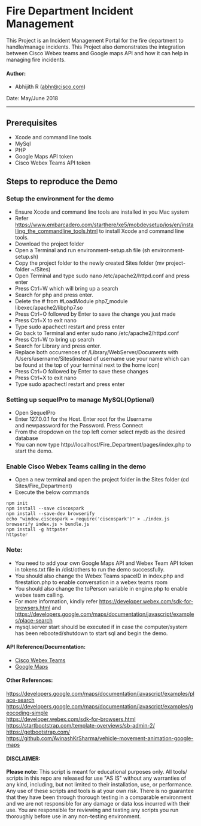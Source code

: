 # Fire Department Incident Management
This Project is an Incident Management Portal for the fire department to handle/manage incidents. This Project also demonstrates the integration between Cisco Webex teams and Google maps API and how it can help in managing fire incidents.

#### Author:

* Abhijith R (abhr@cisco.com)

Date: May/June 2018
***

## Prerequisites
* Xcode and command line tools
* MySql
* PHP
* Google Maps API token
* Cisco Webex Teams API token

## Steps to reproduce the Demo

### Setup the environment for the demo

* Ensure Xcode and command line tools are installed in you Mac system
* Refer https://www.embarcadero.com/starthere/xe5/mobdevsetup/ios/en/installing_the_commandline_tools.html to install Xcode and command line tools.
*	Download the project folder
*	Open a Terminal and run environment-setup.sh file (sh environment-setup.sh)
*	Copy the project folder to the newly created Sites folder (mv project-folder ~/Sites)
*	Open Terminal and type sudo nano /etc/apache2/httpd.conf and press enter
*	Press Ctrl+W which will bring up a search
*	Search for php and press enter. 
*	Delete the # from #LoadModule php7_module libexec/apache2/libphp7.so
*	Press Ctrl+O followed by Enter to save the change you just made
*	Press Ctrl+X to exit nano
*	Type sudo apachectl restart and press enter
*	Go back to Terminal and enter sudo nano /etc/apache2/httpd.conf
*	Press Ctrl+W to bring up search
*	Search for Library and press enter.
*	Replace both occurrences of /Library/WebServer/Documents with /Users/username/Sites(instead of username use your name which can be found at the top of your terminal next to the home icon)
*	Press Ctrl+O followed by Enter to save these changes
*	Press Ctrl+X to exit nano
*	Type sudo apachectl restart and press enter

### Setting up sequelPro to manage MySQL(Optional)
* Open SequelPro
*	Enter 127.0.0.1 for the Host. Enter root for the Username and newpassword for the Password. Press Connect
*	From the dropdown on the top left corner select mydb as the desired database
*	You can now type http://localhost/Fire_Department/pages/index.php to start the demo.

### Enable Cisco Webex Teams calling in the demo
*	Open a new terminal and open the project folder in the Sites folder (cd Sites/Fire_Department)
*	Execute the below commands
```
npm init
npm install --save ciscospark
npm install --save-dev browserify
echo "window.ciscospark = require('ciscospark')" > ./index.js
browserify index.js > bundle.js
npm install -g httpster
httpster
```

### Note:
*	You need to add your own Google Maps API and Webex Team API token in tokens.txt file in /dist/others to run the demo successfully.
*	You should also change the Webex Teams spaceID in index.php and firestation.php to enable conversation in a webex teams room
*	You should also change the toPerson variable in engine.php to enable  webex team calling.
*	For more information, kindly refer https://developer.webex.com/sdk-for-browsers.html and https://developers.google.com/maps/documentation/javascript/examples/place-search
*	mysql.server start should be executed if in case the computer/system has been rebooted/shutdown to start sql and begin the demo.

#### API Reference/Documentation:
* [Cisco Webex Teams](https://developer.webex.com/)
* [Google Maps](https://developers.google.com/places/)

#### Other References:
<https://developers.google.com/maps/documentation/javascript/examples/place-search><br>
<https://developers.google.com/maps/documentation/javascript/examples/geocoding-simple><br>
<https://developer.webex.com/sdk-for-browsers.html><br>
<https://startbootstrap.com/template-overviews/sb-admin-2/><br>
<https://getbootstrap.com/><br>
<https://github.com/AvinashKrSharma/vehicle-movement-animation-google-maps>

#### DISCLAIMER:
<b>Please note:</b> This script is meant for educational purposes only. All tools/ scripts in this repo are released for use "AS IS" without any warranties of any kind, including, but not limited to their installation, use, or performance. Any use of these scripts and tools is at your own risk. There is no guarantee that they have been through thorough testing in a comparable environment and we are not responsible for any damage or data loss incurred with their use.
You are responsible for reviewing and testing any scripts you run thoroughly before use in any non-testing environment.

